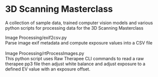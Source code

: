# 3D Scanning Masterclass
A collection of sample data, trained computer vision models and various python scripts for processing data for the 3D Scanning Masterclass

Image Processing/exif2csv.py<br>
Parse image exif metadata and compute exposure values into a CSV file <br><br>
Image Processing/rtProcessImages.py<br>
This python script uses Raw Therapee CLI commands to read a raw therapee pp3 file then adjust white balance and adjust exposure to a defined EV value with an exposure offset.<br><br>
